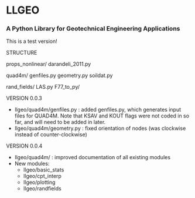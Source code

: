 # LLGEO
### A Python Library for Geotechnical Engineering Applications

This is a test version!

STRUCTURE

props_nonlinear/
    darandeli_2011.py

quad4m/
    genfiles.py
    geometry.py
    soildat.py

rand_fields/
    LAS.py
    F77_to_py/


VERSION 0.0.3
- llgeo/quad4m/genfiles.py : added genfiles.py, which generates input files for QUAD4M. Note that KSAV and KOUT flags were not coded in so far, and will need to be added in later.
- llgeo/quad4m/geometry.py : fixed orientation of nodes (was clockwise instead of counter-clockwise)


VERSION 0.0.4
- llgeo/quad4m/          : improved documentation of all existing modules
- New modules:
    - llgeo/basic_stats
    - llgeo/cpt_interp
    - llgeo/plotting
    - llgeo/randfields
